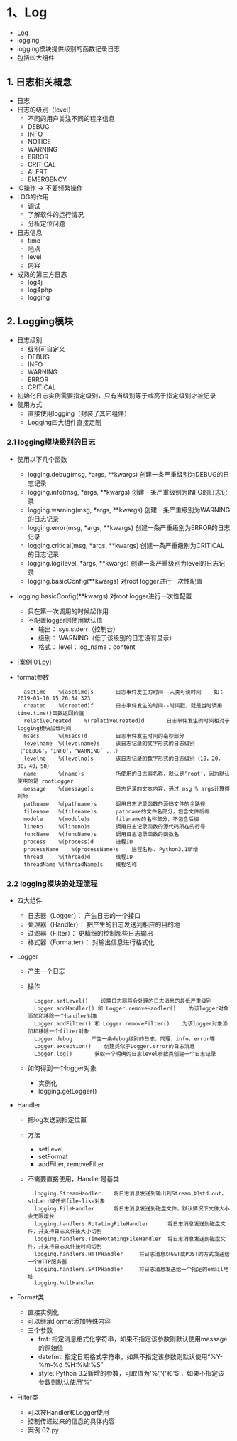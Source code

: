 # 1、Log
- [Log](https://www.cnblogs.com/yyds/p/6901864.html)
- logging
- logging模块提供级别的函数记录日志
- 包括四大组件

## 1. 日志相关概念
- 日志
- 日志的级别（level）
    - 不同的用户关注不同的程序信息
    - DEBUG
    - INFO
    - NOTICE
    - WARNING
    - ERROR
    - CRITICAL
    - ALERT
    - EMERGENCY
- IO操作 -> 不要频繁操作
- LOG的作用
    - 调试
    - 了解软件的运行情况
    - 分析定位问题
- 日志信息
    - time
    - 地点
    - level
    - 内容
- 成熟的第三方日志
    - log4j
    - log4php
    - logging
    
## 2. Logging模块
- 日志级别
    - 级别可自定义
    - DEBUG
    - INFO
    - WARNING
    - ERROR
    - CRITICAL
- 初始化日志实例需要指定级别，只有当级别等于或高于指定级别才被记录
- 使用方式
    - 直接使用logging（封装了其它组件）
    - Logging四大组件直接定制
    
### 2.1 logging模块级别的日志
- 使用以下几个函数
    - logging.debug(msg, *args, **kwargs) 创建一条严重级别为DEBUG的日志记录
    - logging.info(msg, *args, **kwargs)  创建一条严重级别为INFO的日志记录
    - logging.warning(msg, *args, **kwargs) 创建一条严重级别为WARNING的日志记录
    - logging.error(msg, *args, **kwargs) 创建一条严重级别为ERROR的日志记录
    - logging.critical(msg, *args, **kwargs) 创建一条严重级别为CRITICAL的日志记录
    - logging.log(level, *args, **kwargs)  创建一条严重级别为level的日志记录
    - logging.basicConfig(**kwargs)   对root logger进行一次性配置

- logging.basicConfig(**kwargs)   对root logger进行一次性配置
    - 只在第一次调用的时候起作用
    - 不配置logger则使用默认值
        - 输出： sys.stderr（控制台）
        - 级别： WARNING（低于该级别的日志没有显示）
        - 格式： level：log_name：content
- [案例 01.py]
- format参数

        asctime    %(asctime)s       日志事件发生的时间--人类可读时间    如：2019-03-10 15:26:54,323
        created    %(created)f       日志事件发生的时间--时间戳，就是当时调用time.time()函数返回的值
        relativeCreated    %(relativeCreated)d       日志事件发生的时间相对于logging模块加载时间
        msecs      %(msecs)d         日志事件发生时间的毫秒部分
        levelname  %(levelname)s     该日志记录的文字形式的日志级别（‘DEBUG’，‘INFO’，‘WARNING’ ...）
        levelno    %(levelno)s       该日志记录的数字形式的日志级别（10，20，30，40，50）
        name       %(name)s          所使用的日志器名称，默认是‘root’，因为默认使用的是 rootLogger
        message    %(message)s       日志记录的文本内容，通过 msg % args计算得到的
        pathname   %(pathname)s      调用日志记录函数的源码文件的全路径
        filename   %(filename)s      pathname的文件名部分，包含文件后缀
        module     %(module)s        filename的名称部分，不包含后缀
        lineno     %(lineno)s        调用日志记录函数的源代码所在的行号
        funcName   %(funcName)s      调用日志记录函数的函数名
        process    %(process)d       进程ID
        processName    %(processName)s    进程名称. Python3.1新增
        thread     %(thread)d        线程ID
        threadName %(threadName)s    线程名称

### 2.2 logging模块的处理流程
- 四大组件
    - 日志器（Logger）： 产生日志的一个接口
    - 处理器（Handler）： 把产生的日志发送到相应的目的地
    - 过滤器（Filter）： 更精细的控制那些日志输出
    - 格式器（Formatter）： 对输出信息进行格式化
- Logger
    - 产生一个日志
    - 操作
    
            Logger.setLevel()    设置日志器将会处理的日志消息的最低严重级别
            Logger.addHandler() 和 Logger.removeHandler()    为该logger对象添加和移除一个handler对象
            Logger.addFilter() 和 Logger.removeFilter()    为该logger对象添加和移除一个filter对象
            Logger.debug      产生一条debug级别的日志，同理，info，error等
            Logger.exception()    创建类似于Logger.error的日志消息
            Logger.log()       获取一个明确的日志level参数类创建一个日志记录
    - 如何得到一个logger对象
        - 实例化
        - logging.getLogger()
        
- Handler
    - 把log发送到指定位置
    - 方法
        - setLevel
        - setFormat
        - addFilter, removeFilter
    - 不需要直接使用，Handler是基类
    
            logging.StreamHandler    将日志消息发送到输出到Stream,如std.out，std.err或任何file-like对象
            logging.FileHandler      将日志消息发送到磁盘文件，默认情况下文件大小会无限增长
            logging.handlers.RotatingFileHandler      将日志消息发送到磁盘文件，并支持日志文件按大小切割
            logging.handlers.TimeRotatingFileHandler  将日志消息发送到磁盘文件，并支持日志文件按时间切割
            logging.handlers.HTTPHandler     将日志消息以GET或POST的方式发送给一个HTTP服务器
            logging.handlers.SMTPHandler     将日志消息发送给一个指定的email地址
            logging.NullHandler     
            
- Format类
    - 直接实例化
    - 可以继承Format添加特殊内容
    - 三个参数
        - fmt: 指定消息格式化字符串，如果不指定该参数则默认使用message的原始值
        - datefmt: 指定日期格式字符串，如果不指定该参数则默认使用“%Y-%m-%d %H:%M:%S”
        - style: Python 3.2新增的参数，可取值为'%','{'和'$'，如果不指定该参数则默认使用'%'
        
- Filter类
    - 可以被Handler和Logger使用
    - 控制传递过来的信息的具体内容
    - 案例 02.py